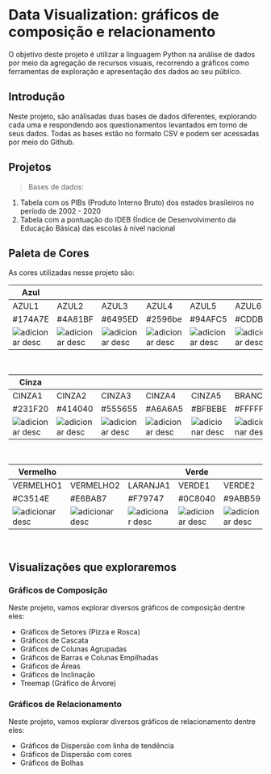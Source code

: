 # Data Visualization: gráficos de composição e relacionamento

O objetivo deste projeto é utilizar a linguagem Python na análise de dados por meio da agregação de recursos visuais, recorrendo a gráficos como ferramentas de exploração e apresentação dos dados ao seu público.

## Introdução

Neste projeto, são análisadas duas bases de dados diferentes, explorando cada uma e respondendo aos questionamentos levantados em torno de seus dados. Todas as bases estão no formato CSV e podem ser acessadas por meio do Github.

## Projetos

> Bases de dados:

<ol> 
  <li> Tabela com os PIBs (Produto Interno Bruto) dos estados brasileiros no período de 2002 - 2020</li>
  <li> Tabela com a pontuação do IDEB (Índice de Desenvolvimento da Educação Básica) das escolas à nivel nacional</li>
</ol>

## Paleta de Cores

As cores utilizadas nesse projeto são: 

|Azul||||||
|------|------|------|------|------|------|
| AZUL1 |AZUL2 |AZUL3 |AZUL4 |AZUL5 |AZUL6 |
|#174A7E | #4A81BF | #6495ED| #2596be | #94AFC5 | #CDDBF3 |
|![adicionar desc](https://github.com/alura-cursos/dataviz-graficos-composicao-relacionamento/blob/main/imagens/paleta_cores/AZUL1.png?raw=true)|![adicionar desc](https://github.com/alura-cursos/dataviz-graficos-composicao-relacionamento/blob/main/imagens/paleta_cores/AZUL2.png?raw=true)|![adicionar desc](https://github.com/alura-cursos/dataviz-graficos-composicao-relacionamento/blob/main/imagens/paleta_cores/AZUL3.png?raw=true)|![adicionar desc](https://github.com/alura-cursos/dataviz-graficos-composicao-relacionamento/blob/main/imagens/paleta_cores/AZUL4.png?raw=true)|![adicionar desc](https://github.com/alura-cursos/dataviz-graficos-composicao-relacionamento/blob/main/imagens/paleta_cores/AZUL5.png?raw=true)|![adicionar desc](https://github.com/alura-cursos/dataviz-graficos-composicao-relacionamento/blob/main/imagens/paleta_cores/AZUL6.png?raw=true) |

&nbsp;

|Cinza||||||
|------|------|------|------|------|------|
| CINZA1 |CINZA2 |CINZA3 |CINZA4 |CINZA5|BRANCO|
|#231F20 | #414040| #555655 | #A6A6A5| #BFBEBE |#FFFFFF|
| ![adicionar desc](https://github.com/alura-cursos/dataviz-graficos-composicao-relacionamento/blob/main/imagens/paleta_cores/CINZA1.png?raw=true)  |![adicionar desc](https://github.com/alura-cursos/dataviz-graficos-composicao-relacionamento/blob/main/imagens/paleta_cores/CINZA2.png?raw=true) |![adicionar desc](https://github.com/alura-cursos/dataviz-graficos-composicao-relacionamento/blob/main/imagens/paleta_cores/CINZA3.png?raw=true) |![adicionar desc](https://github.com/alura-cursos/dataviz-graficos-composicao-relacionamento/blob/main/imagens/paleta_cores/CINZA4.png?raw=true) |![adicionar desc](https://github.com/alura-cursos/dataviz-graficos-composicao-relacionamento/blob/main/imagens/paleta_cores/CINZA5.png?raw=true)|![adicionar desc](https://github.com/alura-cursos/dataviz-graficos-composicao-relacionamento/blob/main/imagens/paleta_cores/BRANCO.png?raw=true)|

&nbsp;

|Vermelho|||Verde|||
|------|------|------|------|------|------|
| VERMELHO1 |VERMELHO2 |LARANJA1 | VERDE1 |VERDE2 | VERDE3 |
|#C3514E | #E6BAB7 | #F79747|#0C8040 | #9ABB59 |#9ECCB3|
| ![adicionar desc](https://github.com/alura-cursos/dataviz-graficos-composicao-relacionamento/blob/main/imagens/paleta_cores/VERMELHO1.png?raw=true) |![adicionar desc](https://github.com/alura-cursos/dataviz-graficos-composicao-relacionamento/blob/main/imagens/paleta_cores/VERMELHO2.png?raw=true)|![adicionar desc](https://github.com/alura-cursos/dataviz-graficos-composicao-relacionamento/blob/main/imagens/paleta_cores/LARANJA1.png?raw=true)| ![adicionar desc](https://github.com/alura-cursos/dataviz-graficos-composicao-relacionamento/blob/main/imagens/paleta_cores/VERDE1.png?raw=true) |![adicionar desc](https://github.com/alura-cursos/dataviz-graficos-composicao-relacionamento/blob/main/imagens/paleta_cores/VERDE2.png?raw=true)|![adicionar desc](https://github.com/alura-cursos/dataviz-graficos-composicao-relacionamento/blob/main/imagens/paleta_cores/VERDE3.png?raw=true)|

&nbsp;

## Visualizações que exploraremos

### Gráficos de Composição

Neste projeto, vamos explorar diversos gráficos de composição dentre eles:

- Gráficos de Setores (Pizza e Rosca)
- Gráficos de Cascata
- Gráficos de Colunas Agrupadas
- Gráficos de Barras e Colunas Empilhadas
- Gráficos de Áreas
- Gráficos de Inclinação
- Treemap (Gráfico de Árvore)

### Gráficos de Relacionamento

Neste projeto, vamos explorar diversos gráficos de relacionamento dentre eles:

- Gráficos de Dispersão com linha de tendência
- Gráficos de Dispersão com cores
- Gráficos de Bolhas
